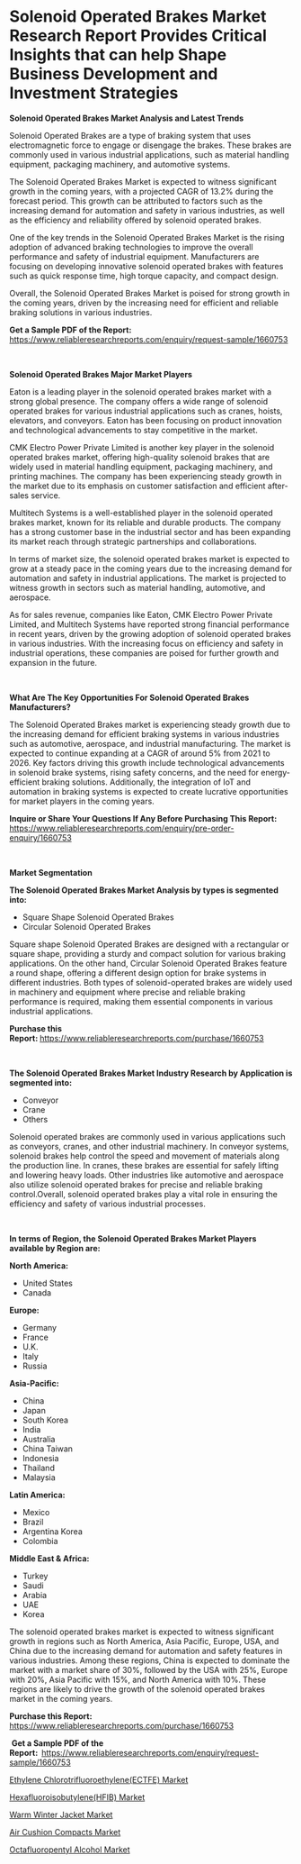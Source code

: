 <p><h1>Solenoid Operated Brakes Market Research Report Provides Critical Insights that can help Shape Business Development and Investment Strategies</h1></p><p><strong>Solenoid Operated Brakes Market Analysis and Latest Trends</strong></p>
<p><p>Solenoid Operated Brakes are a type of braking system that uses electromagnetic force to engage or disengage the brakes. These brakes are commonly used in various industrial applications, such as material handling equipment, packaging machinery, and automotive systems.</p><p>The Solenoid Operated Brakes Market is expected to witness significant growth in the coming years, with a projected CAGR of 13.2% during the forecast period. This growth can be attributed to factors such as the increasing demand for automation and safety in various industries, as well as the efficiency and reliability offered by solenoid operated brakes.</p><p>One of the key trends in the Solenoid Operated Brakes Market is the rising adoption of advanced braking technologies to improve the overall performance and safety of industrial equipment. Manufacturers are focusing on developing innovative solenoid operated brakes with features such as quick response time, high torque capacity, and compact design.</p><p>Overall, the Solenoid Operated Brakes Market is poised for strong growth in the coming years, driven by the increasing need for efficient and reliable braking solutions in various industries.</p></p>
<p><strong>Get a Sample PDF of the Report:&nbsp;</strong> <a href="https://www.reliableresearchreports.com/enquiry/request-sample/1660753">https://www.reliableresearchreports.com/enquiry/request-sample/1660753</a></p>
<p>&nbsp;</p>
<p><strong>Solenoid Operated Brakes Major Market Players</strong></p>
<p><p>Eaton is a leading player in the solenoid operated brakes market with a strong global presence. The company offers a wide range of solenoid operated brakes for various industrial applications such as cranes, hoists, elevators, and conveyors. Eaton has been focusing on product innovation and technological advancements to stay competitive in the market.</p><p>CMK Electro Power Private Limited is another key player in the solenoid operated brakes market, offering high-quality solenoid brakes that are widely used in material handling equipment, packaging machinery, and printing machines. The company has been experiencing steady growth in the market due to its emphasis on customer satisfaction and efficient after-sales service.</p><p>Multitech Systems is a well-established player in the solenoid operated brakes market, known for its reliable and durable products. The company has a strong customer base in the industrial sector and has been expanding its market reach through strategic partnerships and collaborations.</p><p>In terms of market size, the solenoid operated brakes market is expected to grow at a steady pace in the coming years due to the increasing demand for automation and safety in industrial applications. The market is projected to witness growth in sectors such as material handling, automotive, and aerospace.</p><p>As for sales revenue, companies like Eaton, CMK Electro Power Private Limited, and Multitech Systems have reported strong financial performance in recent years, driven by the growing adoption of solenoid operated brakes in various industries. With the increasing focus on efficiency and safety in industrial operations, these companies are poised for further growth and expansion in the future.</p></p>
<p>&nbsp;</p>
<p><strong>What Are The Key Opportunities For Solenoid Operated Brakes Manufacturers?</strong></p>
<p><p>The Solenoid Operated Brakes market is experiencing steady growth due to the increasing demand for efficient braking systems in various industries such as automotive, aerospace, and industrial manufacturing. The market is expected to continue expanding at a CAGR of around 5% from 2021 to 2026. Key factors driving this growth include technological advancements in solenoid brake systems, rising safety concerns, and the need for energy-efficient braking solutions. Additionally, the integration of IoT and automation in braking systems is expected to create lucrative opportunities for market players in the coming years.</p></p>
<p><strong>Inquire or Share Your Questions If Any Before Purchasing This Report:</strong> <a href="https://www.reliableresearchreports.com/enquiry/pre-order-enquiry/1660753">https://www.reliableresearchreports.com/enquiry/pre-order-enquiry/1660753</a></p>
<p>&nbsp;</p>
<p><strong>Market Segmentation</strong></p>
<p><strong>The Solenoid Operated Brakes Market Analysis by types is segmented into:</strong></p>
<p><ul><li>Square Shape Solenoid Operated Brakes</li><li>Circular Solenoid Operated Brakes</li></ul></p>
<p><p>Square shape Solenoid Operated Brakes are designed with a rectangular or square shape, providing a sturdy and compact solution for various braking applications. On the other hand, Circular Solenoid Operated Brakes feature a round shape, offering a different design option for brake systems in different industries. Both types of solenoid-operated brakes are widely used in machinery and equipment where precise and reliable braking performance is required, making them essential components in various industrial applications.</p></p>
<p><strong>Purchase this Report:&nbsp;</strong><a href="https://www.reliableresearchreports.com/purchase/1660753">https://www.reliableresearchreports.com/purchase/1660753</a></p>
<p>&nbsp;</p>
<p><strong>The Solenoid Operated Brakes Market Industry Research by Application is segmented into:</strong></p>
<p><ul><li>Conveyor</li><li>Crane</li><li>Others</li></ul></p>
<p><p>Solenoid operated brakes are commonly used in various applications such as conveyors, cranes, and other industrial machinery. In conveyor systems, solenoid brakes help control the speed and movement of materials along the production line. In cranes, these brakes are essential for safely lifting and lowering heavy loads. Other industries like automotive and aerospace also utilize solenoid operated brakes for precise and reliable braking control.Overall, solenoid operated brakes play a vital role in ensuring the efficiency and safety of various industrial processes.</p></p>
<p>&nbsp;</p>
<p><strong>In terms of Region, the Solenoid Operated Brakes Market Players available by Region are:</strong></p>
<p>
    <p> <strong> North America: </strong>
        <ul>
            <li>United States</li>
            <li>Canada</li>
        </ul>
        </p> 
    <p> <strong> Europe: </strong>
        <ul>
            <li>Germany</li>
            <li>France</li>
            <li>U.K.</li>
            <li>Italy</li>
            <li>Russia</li>
        </ul>
        </p> 
    <p> <strong> Asia-Pacific: </strong>
        <ul>
            <li>China</li>
            <li>Japan</li>
            <li>South Korea</li>
            <li>India</li>
            <li>Australia</li>
            <li>China Taiwan</li>
            <li>Indonesia</li>
            <li>Thailand</li>
            <li>Malaysia</li>
        </ul>
        </p> 
    <p> <strong> Latin America: </strong>
        <ul>
            <li>Mexico</li>
            <li>Brazil</li>
            <li>Argentina Korea</li>
            <li>Colombia</li>
        </ul>
        </p> 
    <p> <strong> Middle East & Africa: </strong>
        <ul>
            <li>Turkey</li>
            <li>Saudi</li>
            <li>Arabia</li>
            <li>UAE</li>
            <li>Korea</li>
        </ul>
    </p>
    </p>
<p><p>The solenoid operated brakes market is expected to witness significant growth in regions such as North America, Asia Pacific, Europe, USA, and China due to the increasing demand for automation and safety features in various industries. Among these regions, China is expected to dominate the market with a market share of 30%, followed by the USA with 25%, Europe with 20%, Asia Pacific with 15%, and North America with 10%. These regions are likely to drive the growth of the solenoid operated brakes market in the coming years.</p></p>
<p><strong>Purchase this Report: </strong><a href="https://www.reliableresearchreports.com/purchase/1660753">https://www.reliableresearchreports.com/purchase/1660753</a></p>
<p>&nbsp;<strong>Get a Sample PDF of the Report:&nbsp;&nbsp;</strong><a href="https://www.reliableresearchreports.com/enquiry/request-sample/1660753">https://www.reliableresearchreports.com/enquiry/request-sample/1660753</a></p>
<p><strong></strong></p>
<p><p><a href="https://scarlet-rocket-c63.notion.site/Ethylene-Chlorotrifluoroethylene-ECTFE-Market-Size-and-Growth-Market-Segmentation-Regional-and-Co-75c5bd7dda3341b694c00f8185758362">Ethylene Chlorotrifluoroethylene(ECTFE) Market</a></p><p><a href="https://zircon-bluebell-299.notion.site/Hexafluoroisobutylene-HFIB-Market-Research-Report-Provides-thorough-Industry-Overview-which-offers-e43ebd421963414389498fa4a94f3ffc">Hexafluoroisobutylene(HFIB) Market</a></p><p><a href="https://view.publitas.com/reportprime-1/warm-winter-jacket-market-size-2024-2031-global-industrial-analysis-key-geographical-regions-market-share-top-key-players-product-types-and-forecast-research-report/">Warm Winter Jacket Market</a></p><p><a href="https://view.publitas.com/reportprime-1/air-cushion-compacts-market-with-the-goal-of-estimating-the-market-size-and-future-growth-potential-of-various-market-segments-based-on-component-applications-end-user-and-region/">Air Cushion Compacts Market</a></p><p><a href="https://fearless-okapi-6c8.notion.site/Octafluoropentyl-Alcohol-Market-Size-Growing-and-Forecasted-for-period-from-2024-2031-and-provides-93d05535b7e74bf28011d7fb70db60e7">Octafluoropentyl Alcohol Market</a></p></p>
